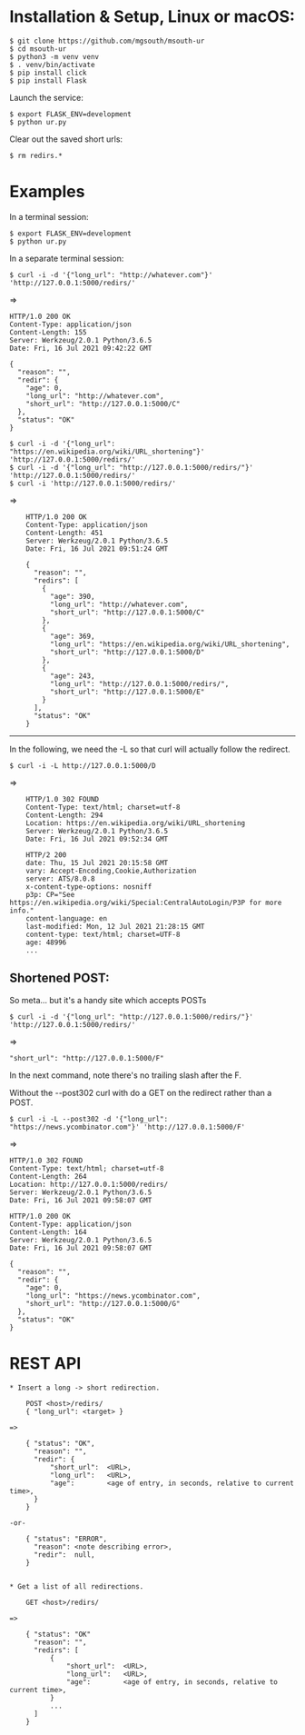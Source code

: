 # Installation & Setup, Linux or macOS:

    $ git clone https://github.com/mgsouth/msouth-ur
    $ cd msouth-ur
    $ python3 -m venv venv
    $ . venv/bin/activate
    $ pip install click
    $ pip install Flask

Launch the service:

    $ export FLASK_ENV=development
    $ python ur.py

Clear out the saved short urls:

    $ rm redirs.*

# Examples

In a terminal session:

    $ export FLASK_ENV=development
    $ python ur.py

In a separate terminal session:

    $ curl -i -d '{"long_url": "http://whatever.com"}' 'http://127.0.0.1:5000/redirs/'

=>

    HTTP/1.0 200 OK
    Content-Type: application/json
    Content-Length: 155
    Server: Werkzeug/2.0.1 Python/3.6.5
    Date: Fri, 16 Jul 2021 09:42:22 GMT
    
    {
      "reason": "",
      "redir": {
        "age": 0,
        "long_url": "http://whatever.com",
        "short_url": "http://127.0.0.1:5000/C"
      },
      "status": "OK"
    }

    $ curl -i -d '{"long_url": "https://en.wikipedia.org/wiki/URL_shortening"}' 'http://127.0.0.1:5000/redirs/'
    $ curl -i -d '{"long_url": "http://127.0.0.1:5000/redirs/"}' 'http://127.0.0.1:5000/redirs/'
    $ curl -i 'http://127.0.0.1:5000/redirs/'

=>

        HTTP/1.0 200 OK
        Content-Type: application/json
        Content-Length: 451
        Server: Werkzeug/2.0.1 Python/3.6.5
        Date: Fri, 16 Jul 2021 09:51:24 GMT
        
        {
          "reason": "",
          "redirs": [
            {
              "age": 390,
              "long_url": "http://whatever.com",
              "short_url": "http://127.0.0.1:5000/C"
            },
            {
              "age": 369,
              "long_url": "https://en.wikipedia.org/wiki/URL_shortening",
              "short_url": "http://127.0.0.1:5000/D"
            },
            {
              "age": 243,
              "long_url": "http://127.0.0.1:5000/redirs/",
              "short_url": "http://127.0.0.1:5000/E"
            }
          ],
          "status": "OK"
        }
        
-----

In the following, we need the -L so that curl will actually follow the redirect.

    $ curl -i -L http://127.0.0.1:5000/D
=>

        HTTP/1.0 302 FOUND
        Content-Type: text/html; charset=utf-8
        Content-Length: 294
        Location: https://en.wikipedia.org/wiki/URL_shortening
        Server: Werkzeug/2.0.1 Python/3.6.5
        Date: Fri, 16 Jul 2021 09:52:34 GMT
        
        HTTP/2 200
        date: Thu, 15 Jul 2021 20:15:58 GMT
        vary: Accept-Encoding,Cookie,Authorization
        server: ATS/8.0.8
        x-content-type-options: nosniff
        p3p: CP="See https://en.wikipedia.org/wiki/Special:CentralAutoLogin/P3P for more info."
        content-language: en
        last-modified: Mon, 12 Jul 2021 21:28:15 GMT
        content-type: text/html; charset=UTF-8
        age: 48996
        ...
        
## Shortened POST:

So meta... but it's a handy site which accepts POSTs

    $ curl -i -d '{"long_url": "http://127.0.0.1:5000/redirs/"}' 'http://127.0.0.1:5000/redirs/'

=>

    "short_url": "http://127.0.0.1:5000/F"

In the next command, note there's no trailing slash after the F.

Without the --post302 curl with do a GET on the redirect rather than a POST.

    $ curl -i -L --post302 -d '{"long_url": "https://news.ycombinator.com"}' 'http://127.0.0.1:5000/F'

=>

    HTTP/1.0 302 FOUND
    Content-Type: text/html; charset=utf-8
    Content-Length: 264
    Location: http://127.0.0.1:5000/redirs/
    Server: Werkzeug/2.0.1 Python/3.6.5
    Date: Fri, 16 Jul 2021 09:58:07 GMT
    
    HTTP/1.0 200 OK
    Content-Type: application/json
    Content-Length: 164
    Server: Werkzeug/2.0.1 Python/3.6.5
    Date: Fri, 16 Jul 2021 09:58:07 GMT
    
    {
      "reason": "",
      "redir": {
        "age": 0,
        "long_url": "https://news.ycombinator.com",
        "short_url": "http://127.0.0.1:5000/G"
      },
      "status": "OK"
    }
        
# REST API

    * Insert a long -> short redirection.

        POST <host>/redirs/
        { "long_url": <target> }

    =>

        { "status": "OK",
          "reason": "",
          "redir": {
              "short_url":  <URL>,
              "long_url":   <URL>,
              "age":        <age of entry, in seconds, relative to current time>,
          }
        }

    -or-

        { "status": "ERROR",
          "reason": <note describing error>,
          "redir":  null,
        }


    * Get a list of all redirections.

        GET <host>/redirs/

    =>

        { "status": "OK"
          "reason": "",
          "redirs": [
              {
                  "short_url":  <URL>,
                  "long_url":   <URL>,
                  "age":        <age of entry, in seconds, relative to current time>,
              }
              ...
          ]
        }
